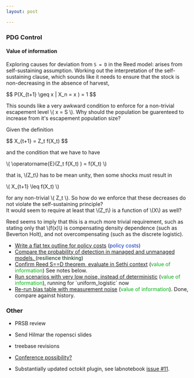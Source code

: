 ```yaml
---
layout: post

---
```



### PDG Control

#### Value of information

Exploring causes for deviation from `S = D` in the Reed model: arises from self-sustaining assumption. Working out the interpretation of the self-sustaining clause, which sounds like it needs to ensure that the stock is non-decreasing in the absence of harvest,

<div>
$$ P(X_{t+1} \geq x  | X_n = x ) = 1 $$
</div>

This sounds like a very awkward condition to enforce for a non-trivial escapement level \\( x = S \\). Why should the population be guarenteed to increase from it's escapement population size?   


Given the definition


<div>
$$ X_{t+1} = Z_t f(X_t) $$
</div>

and the condition that we have to have 

<div>
\( \operatorname{E}(Z_t f(X_t) ) = f(X_t) \)
</div> 

that is, \\(Z_t\\) has to be mean unity, then some shocks must result in 

<div> 
\( X_{t+1} \leq f(X_t) \) 
</div> 

for any non-trivial \\( Z_t \\). So how do we enforce that these decreases do not violate the self-sustaining principle?  
It would seem to require at least that \\(Z_t\\) is a function of \\(X\\) as well?

Reed seems to imply that this is a much more trivial requirement, such as stating only that \\(f(x)\\) is compensating density dependence (such as Beverton Holt), and not overcompensating (such as the discrete logistic).  

<ul>
<li> <a href=\"https://github.com/cboettig/pdg_control/issues/23\">Write a flat tex outline for policy costs</a>  (<font color=\"#02e10c\">policy costs</font>)</li>
<li> <a href=\"https://github.com/cboettig/pdg_control/issues/21\">Compare the probability of detection in managed and unmanaged models.   </a>  (<font color=\"#02d7e1\">resilience thinking</font>)</li>
<li> <a href=\"https://github.com/cboettig/pdg_control/issues/20\">Confirm Reed S==D theorem, evaluate in Sethi context</a>  (<font color=\"#0b02e1\">value of information</font>) See notes below.</li>
<li> <a href=\"https://github.com/cboettig/pdg_control/issues/18\">Run scenarios with very low noise, instead of deterministic</a>  (<font color=\"#0b02e1\">value of information</font>), running for `uniform_logistic` now</li>
<li> <a href=\"https://github.com/cboettig/pdg_control/issues/17\">Re-run bias table with measurement noise</a>  (<font color=\"#0b02e1\">value of information</font>). Done, compare against history.</li>
</ul>


### Other

* PRSB review
* Send Hilmar the ropensci slides
* treebase revisions

* [Conference possibility?](http://ecolab.ou.edu/?conferencedescription)
* Substantially updated octokit plugin, see labnotebook [issue #11](https://github.com/cboettig/labnotebook/issues/11).
